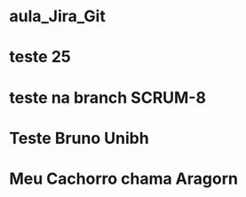 # aula_Jira_Git
# teste 25
# teste na branch SCRUM-8
# Teste Bruno Unibh
# Meu Cachorro chama Aragorn